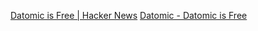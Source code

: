 
[Datomic is Free | Hacker News](https://news.ycombinator.com/item?id=35727967)
[Datomic - Datomic is Free](https://blog.datomic.com/2023/04/datomic-is-free.html)
